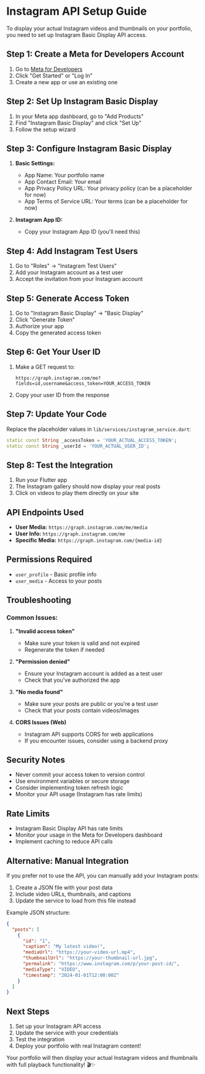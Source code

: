 # Instagram API Setup Guide

To display your actual Instagram videos and thumbnails on your portfolio, you need to set up Instagram Basic Display API access.

## Step 1: Create a Meta for Developers Account

1. Go to [Meta for Developers](https://developers.facebook.com/)
2. Click "Get Started" or "Log In"
3. Create a new app or use an existing one

## Step 2: Set Up Instagram Basic Display

1. In your Meta app dashboard, go to "Add Products"
2. Find "Instagram Basic Display" and click "Set Up"
3. Follow the setup wizard

## Step 3: Configure Instagram Basic Display

1. **Basic Settings:**
   - App Name: Your portfolio name
   - App Contact Email: Your email
   - App Privacy Policy URL: Your privacy policy (can be a placeholder for now)
   - App Terms of Service URL: Your terms (can be a placeholder for now)

2. **Instagram App ID:**
   - Copy your Instagram App ID (you'll need this)

## Step 4: Add Instagram Test Users

1. Go to "Roles" → "Instagram Test Users"
2. Add your Instagram account as a test user
3. Accept the invitation from your Instagram account

## Step 5: Generate Access Token

1. Go to "Instagram Basic Display" → "Basic Display"
2. Click "Generate Token"
3. Authorize your app
4. Copy the generated access token

## Step 6: Get Your User ID

1. Make a GET request to:
   ```
   https://graph.instagram.com/me?fields=id,username&access_token=YOUR_ACCESS_TOKEN
   ```
2. Copy your user ID from the response

## Step 7: Update Your Code

Replace the placeholder values in `lib/services/instagram_service.dart`:

```dart
static const String _accessToken = 'YOUR_ACTUAL_ACCESS_TOKEN';
static const String _userId = 'YOUR_ACTUAL_USER_ID';
```

## Step 8: Test the Integration

1. Run your Flutter app
2. The Instagram gallery should now display your real posts
3. Click on videos to play them directly on your site

## API Endpoints Used

- **User Media:** `https://graph.instagram.com/me/media`
- **User Info:** `https://graph.instagram.com/me`
- **Specific Media:** `https://graph.instagram.com/{media-id}`

## Permissions Required

- `user_profile` - Basic profile info
- `user_media` - Access to your posts

## Troubleshooting

### Common Issues:

1. **"Invalid access token"**
   - Make sure your token is valid and not expired
   - Regenerate the token if needed

2. **"Permission denied"**
   - Ensure your Instagram account is added as a test user
   - Check that you've authorized the app

3. **"No media found"**
   - Make sure your posts are public or you're a test user
   - Check that your posts contain videos/images

4. **CORS Issues (Web)**
   - Instagram API supports CORS for web applications
   - If you encounter issues, consider using a backend proxy

## Security Notes

- Never commit your access token to version control
- Use environment variables or secure storage
- Consider implementing token refresh logic
- Monitor your API usage (Instagram has rate limits)

## Rate Limits

- Instagram Basic Display API has rate limits
- Monitor your usage in the Meta for Developers dashboard
- Implement caching to reduce API calls

## Alternative: Manual Integration

If you prefer not to use the API, you can manually add your Instagram posts:

1. Create a JSON file with your post data
2. Include video URLs, thumbnails, and captions
3. Update the service to load from this file instead

Example JSON structure:
```json
{
  "posts": [
    {
      "id": "1",
      "caption": "My latest video!",
      "mediaUrl": "https://your-video-url.mp4",
      "thumbnailUrl": "https://your-thumbnail-url.jpg",
      "permalink": "https://www.instagram.com/p/your-post-id/",
      "mediaType": "VIDEO",
      "timestamp": "2024-01-01T12:00:00Z"
    }
  ]
}
```

## Next Steps

1. Set up your Instagram API access
2. Update the service with your credentials
3. Test the integration
4. Deploy your portfolio with real Instagram content!

Your portfolio will then display your actual Instagram videos and thumbnails with full playback functionality! 🎬✨

